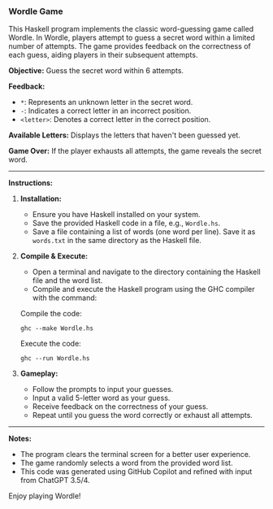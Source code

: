 ### Wordle Game
This Haskell program implements the classic word-guessing game called Wordle. In Wordle, players attempt to guess a secret word within a limited number of attempts. The game provides feedback on the correctness of each guess, aiding players in their subsequent attempts.

**Objective:** Guess the secret word within 6 attempts.

**Feedback:**
- `*`: Represents an unknown letter in the secret word.
- `-`: Indicates a correct letter in an incorrect position.
- `<letter>`: Denotes a correct letter in the correct position.

**Available Letters:** Displays the letters that haven't been guessed yet.

**Game Over:** If the player exhausts all attempts, the game reveals the secret word.

---

**Instructions:**

1. **Installation:**
   - Ensure you have Haskell installed on your system.
   - Save the provided Haskell code in a file, e.g., `Wordle.hs`.
   - Save a file containing a list of words (one word per line). Save it as `words.txt` in the same directory as the Haskell file.

2. **Compile & Execute:**
   - Open a terminal and navigate to the directory containing the Haskell file and the word list.
   - Compile and execute the Haskell program using the GHC compiler with the command:

   Compile the code:
     ```
     ghc --make Wordle.hs
     ```

   Execute the code:
     ```
     ghc --run Wordle.hs
     ```

3. **Gameplay:**
   - Follow the prompts to input your guesses.
   - Input a valid 5-letter word as your guess.
   - Receive feedback on the correctness of your guess.
   - Repeat until you guess the word correctly or exhaust all attempts.

---

**Notes:**
- The program clears the terminal screen for a better user experience.
- The game randomly selects a word from the provided word list.
- This code was generated using GitHub Copilot and refined with input from ChatGPT 3.5/4.

Enjoy playing Wordle!
